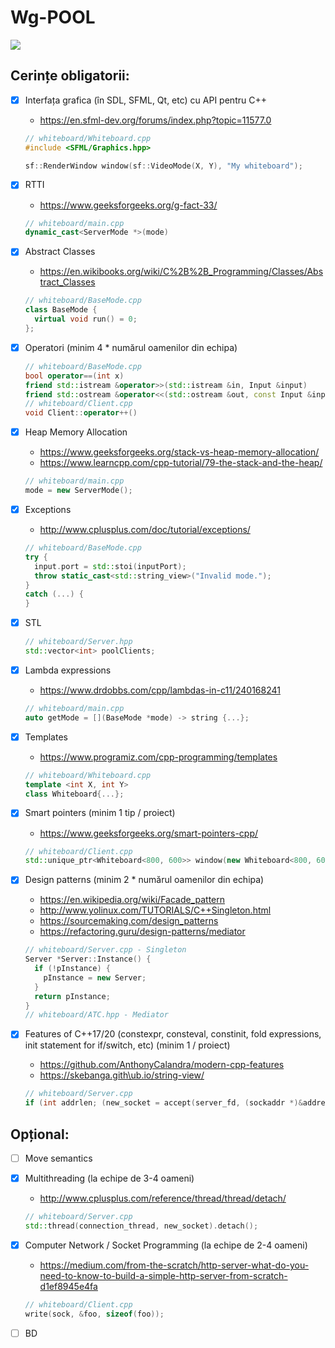 # Wg-POOL

![](assets/demo.gif)

## Cerințe obligatorii:

-   [x] Interfața grafica (în SDL, SFML, Qt, etc) cu API pentru C++

    -   https://en.sfml-dev.org/forums/index.php?topic=11577.0

    ```cpp
    // whiteboard/Whiteboard.cpp
    #include <SFML/Graphics.hpp>

    sf::RenderWindow window(sf::VideoMode(X, Y), "My whiteboard");
    ```

-   [x] RTTI

    -   https://www.geeksforgeeks.org/g-fact-33/

    ```cpp
    // whiteboard/main.cpp
    dynamic_cast<ServerMode *>(mode)
    ```

-   [x] Abstract Classes

    -   https://en.wikibooks.org/wiki/C%2B%2B_Programming/Classes/Abstract_Classes

    ```cpp
    // whiteboard/BaseMode.cpp
    class BaseMode {
      virtual void run() = 0;
    };
    ```

-   [x] Operatori (minim 4 \* numărul oamenilor din echipa)

    ```cpp
    // whiteboard/BaseMode.cpp
    bool operator==(int x)
    friend std::istream &operator>>(std::istream &in, Input &input)
    friend std::ostream &operator<<(std::ostream &out, const Input &input)
    // whiteboard/Client.cpp
    void Client::operator++()
    ```

-   [x] Heap Memory Allocation

    -   https://www.geeksforgeeks.org/stack-vs-heap-memory-allocation/
    -   https://www.learncpp.com/cpp-tutorial/79-the-stack-and-the-heap/

    ```cpp
    // whiteboard/main.cpp
    mode = new ServerMode();
    ```

-   [x] Exceptions

    -   http://www.cplusplus.com/doc/tutorial/exceptions/

    ```cpp
    // whiteboard/BaseMode.cpp
    try {
      input.port = std::stoi(inputPort);
      throw static_cast<std::string_view>("Invalid mode.");
    }
    catch (...) {
    }
    ```

-   [x] STL

    ```cpp
    // whiteboard/Server.hpp
    std::vector<int> poolClients;
    ```

-   [x] Lambda expressions

    -   https://www.drdobbs.com/cpp/lambdas-in-c11/240168241

    ```cpp
    // whiteboard/main.cpp
    auto getMode = [](BaseMode *mode) -> string {...};
    ```

-   [x] Templates

    -   https://www.programiz.com/cpp-programming/templates

    ```cpp
    // whiteboard/Whiteboard.cpp
    template <int X, int Y>
    class Whiteboard{...};
    ```

-   [x] Smart pointers (minim 1 tip / proiect)

    -   https://www.geeksforgeeks.org/smart-pointers-cpp/

    ```cpp
    // whiteboard/Client.cpp
    std::unique_ptr<Whiteboard<800, 600>> window(new Whiteboard<800, 600>());
    ```

-   [x] Design patterns (minim 2 \* numărul oamenilor din echipa)

    -   https://en.wikipedia.org/wiki/Facade_pattern
    -   http://www.yolinux.com/TUTORIALS/C++Singleton.html
    -   https://sourcemaking.com/design_patterns
    -   https://refactoring.guru/design-patterns/mediator

    ```cpp
    // whiteboard/Server.cpp - Singleton
    Server *Server::Instance() {
      if (!pInstance) {
        pInstance = new Server;
      }
      return pInstance;
    }
    // whiteboard/ATC.hpp - Mediator
    ```

-   [x] Features of C++17/20 (constexpr, consteval, constinit, fold expressions, init statement for if/switch, etc) (minim 1 / proiect)

    -   https://github.com/AnthonyCalandra/modern-cpp-features
    -   https://skebanga.gith\ub.io/string-view/

    ```cpp
    // whiteboard/Server.cpp
    if (int addrlen; (new_socket = accept(server_fd, (sockaddr *)&address, (socklen_t *)&addrlen)) < 0)
    ```

## Opțional:

-   [ ] Move semantics
-   [x] Multithreading (la echipe de 3-4 oameni)

    -   http://www.cplusplus.com/reference/thread/thread/detach/

    ```cpp
    // whiteboard/Server.cpp
    std::thread(connection_thread, new_socket).detach();
    ```

-   [x] Computer Network / Socket Programming (la echipe de 2-4 oameni)

    -   https://medium.com/from-the-scratch/http-server-what-do-you-need-to-know-to-build-a-simple-http-server-from-scratch-d1ef8945e4fa

    ```cpp
    // whiteboard/Client.cpp
    write(sock, &foo, sizeof(foo));
    ```

-   [ ] BD
